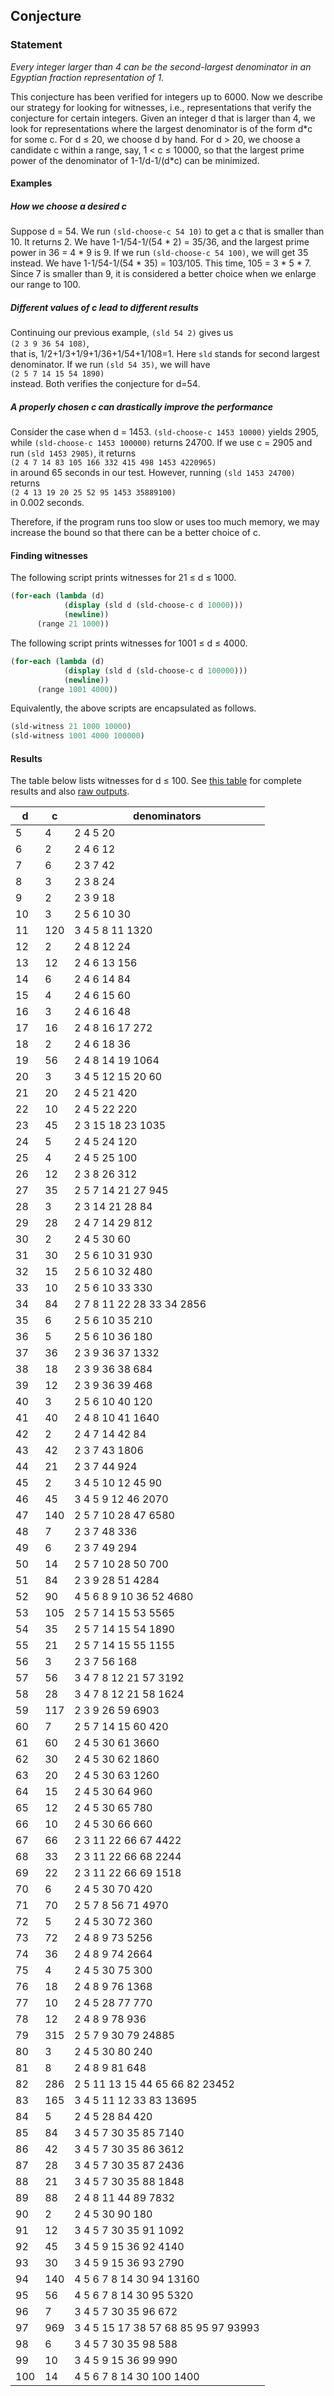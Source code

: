 ## Conjecture
### Statement
*Every integer larger than 4 can be the second-largest denominator in an Egyptian fraction representation of 1.*

This conjecture has been verified for integers up to 6000. Now we describe our strategy for looking for witnesses, i.e., representations that verify the conjecture for certain integers. Given an integer d that is larger than 4, we look for representations where the largest denominator is of the form d\*c for some c. For d ≤ 20, we choose d by hand. For d > 20,  we choose a candidate c within a range, say, 1 < c ≤ 10000, so that the largest prime power of the denominator of 1-1/d-1/(d\*c) can be minimized. 

#### Examples
##### How we choose a desired c
Suppose d = 54. We run `(sld-choose-c 54 10)` to get a c that is smaller than 10. It returns 2. We have 1-1/54-1/(54 \* 2) = 35/36, and the largest prime power in 36 = 4 \* 9 is 9. If we run `(sld-choose-c 54 100)`, we will get 35 instead. We have 1-1/54-1/(54 \* 35) = 103/105. This time, 105 = 3 \* 5 \* 7. Since 7 is smaller than 9, it is considered a better choice when we enlarge our range to 100.

##### Different values of c lead to different results
Continuing our previous example, `(sld 54 2)` gives us  
```(2 3 9 36 54 108)```,  
that is, 1/2+1/3+1/9+1/36+1/54+1/108=1. Here `sld` stands for second largest denominator. If we run `(sld 54 35)`, we will have  
```(2 5 7 14 15 54 1890)```  
instead. Both verifies the conjecture for d=54.

##### A properly chosen c can drastically improve the performance
Consider the case when d = 1453. `(sld-choose-c 1453 10000)` yields 2905, while `(sld-choose-c 1453 100000)` returns 24700. If we use c = 2905 and run `(sld 1453 2905)`, it returns  
```(2 4 7 14 83 105 166 332 415 498 1453 4220965)```  
in around 65 seconds in our test. However, running `(sld 1453 24700)` returns  
```(2 4 13 19 20 25 52 95 1453 35889100)```  
in 0.002 seconds.

Therefore, if the program runs too slow or uses too much memory, we may increase the bound so that there can be a better choice of c.
#### Finding witnesses
The following script prints witnesses for 21 ≤ d ≤ 1000.

```scheme
(for-each (lambda (d)
            (display (sld d (sld-choose-c d 10000)))
            (newline))
	  (range 21 1000))
```
The following script prints witnesses for 1001 ≤ d ≤ 4000.

```scheme
(for-each (lambda (d)
            (display (sld d (sld-choose-c d 100000)))
            (newline))
	  (range 1001 4000))
```

Equivalently, the above scripts are encapsulated as follows.

```scheme
(sld-witness 21 1000 10000)
(sld-witness 1001 4000 100000)
```
#### Results
The table below lists witnesses for d ≤ 100. See [this table](conjecture_witnesses.md) for complete results and also [raw outputs](./conjecture_raw_outputs.txt). 

| d   | c   | denominators                        |
|-----|-----|-------------------------------------|
| 5   | 4   | 2 4 5 20                            |
| 6   | 2   | 2 4 6 12                            |
| 7   | 6   | 2 3 7 42                            |
| 8   | 3   | 2 3 8 24                            |
| 9   | 2   | 2 3 9 18                            |
| 10  | 3   | 2 5 6 10 30                         |
| 11  | 120 | 3 4 5 8 11 1320                     |
| 12  | 2   | 2 4 8 12 24                         |
| 13  | 12  | 2 4 6 13 156                        |
| 14  | 6   | 2 4 6 14 84                         |
| 15  | 4   | 2 4 6 15 60                         |
| 16  | 3   | 2 4 6 16 48                         |
| 17  | 16  | 2 4 8 16 17 272                     |
| 18  | 2   | 2 4 6 18 36                         |
| 19  | 56  | 2 4 8 14 19 1064                    |
| 20  | 3   | 3 4 5 12 15 20 60                   |
| 21  | 20  | 2 4 5 21 420                        |
| 22  | 10  | 2 4 5 22 220                        |
| 23  | 45  | 2 3 15 18 23 1035                   |
| 24  | 5   | 2 4 5 24 120                        |
| 25  | 4   | 2 4 5 25 100                        |
| 26  | 12  | 2 3 8 26 312                        |
| 27  | 35  | 2 5 7 14 21 27 945                  |
| 28  | 3   | 2 3 14 21 28 84                     |
| 29  | 28  | 2 4 7 14 29 812                     |
| 30  | 2   | 2 4 5 30 60                         |
| 31  | 30  | 2 5 6 10 31 930                     |
| 32  | 15  | 2 5 6 10 32 480                     |
| 33  | 10  | 2 5 6 10 33 330                     |
| 34  | 84  | 2 7 8 11 22 28 33 34 2856           |
| 35  | 6   | 2 5 6 10 35 210                     |
| 36  | 5   | 2 5 6 10 36 180                     |
| 37  | 36  | 2 3 9 36 37 1332                    |
| 38  | 18  | 2 3 9 36 38 684                     |
| 39  | 12  | 2 3 9 36 39 468                     |
| 40  | 3   | 2 5 6 10 40 120                     |
| 41  | 40  | 2 4 8 10 41 1640                    |
| 42  | 2   | 2 4 7 14 42 84                      |
| 43  | 42  | 2 3 7 43 1806                       |
| 44  | 21  | 2 3 7 44 924                        |
| 45  | 2   | 3 4 5 10 12 45 90                   |
| 46  | 45  | 3 4 5 9 12 46 2070                  |
| 47  | 140 | 2 5 7 10 28 47 6580                 |
| 48  | 7   | 2 3 7 48 336                        |
| 49  | 6   | 2 3 7 49 294                        |
| 50  | 14  | 2 5 7 10 28 50 700                  |
| 51  | 84  | 2 3 9 28 51 4284                    |
| 52  | 90  | 4 5 6 8 9 10 36 52 4680             |
| 53  | 105 | 2 5 7 14 15 53 5565                 |
| 54  | 35  | 2 5 7 14 15 54 1890                 |
| 55  | 21  | 2 5 7 14 15 55 1155                 |
| 56  | 3   | 2 3 7 56 168                        |
| 57  | 56  | 3 4 7 8 12 21 57 3192               |
| 58  | 28  | 3 4 7 8 12 21 58 1624               |
| 59  | 117 | 2 3 9 26 59 6903                    |
| 60  | 7   | 2 5 7 14 15 60 420                  |
| 61  | 60  | 2 4 5 30 61 3660                    |
| 62  | 30  | 2 4 5 30 62 1860                    |
| 63  | 20  | 2 4 5 30 63 1260                    |
| 64  | 15  | 2 4 5 30 64 960                     |
| 65  | 12  | 2 4 5 30 65 780                     |
| 66  | 10  | 2 4 5 30 66 660                     |
| 67  | 66  | 2 3 11 22 66 67 4422                |
| 68  | 33  | 2 3 11 22 66 68 2244                |
| 69  | 22  | 2 3 11 22 66 69 1518                |
| 70  | 6   | 2 4 5 30 70 420                     |
| 71  | 70  | 2 5 7 8 56 71 4970                  |
| 72  | 5   | 2 4 5 30 72 360                     |
| 73  | 72  | 2 4 8 9 73 5256                     |
| 74  | 36  | 2 4 8 9 74 2664                     |
| 75  | 4   | 2 4 5 30 75 300                     |
| 76  | 18  | 2 4 8 9 76 1368                     |
| 77  | 10  | 2 4 5 28 77 770                     |
| 78  | 12  | 2 4 8 9 78 936                      |
| 79  | 315 | 2 5 7 9 30 79 24885                 |
| 80  | 3   | 2 4 5 30 80 240                     |
| 81  | 8   | 2 4 8 9 81 648                      |
| 82  | 286 | 2 5 11 13 15 44 65 66 82 23452      |
| 83  | 165 | 3 4 5 11 12 33 83 13695             |
| 84  | 5   | 2 4 5 28 84 420                     |
| 85  | 84  | 3 4 5 7 30 35 85 7140               |
| 86  | 42  | 3 4 5 7 30 35 86 3612               |
| 87  | 28  | 3 4 5 7 30 35 87 2436               |
| 88  | 21  | 3 4 5 7 30 35 88 1848               |
| 89  | 88  | 2 4 8 11 44 89 7832                 |
| 90  | 2   | 2 4 5 30 90 180                     |
| 91  | 12  | 3 4 5 7 30 35 91 1092               |
| 92  | 45  | 3 4 5 9 15 36 92 4140               |
| 93  | 30  | 3 4 5 9 15 36 93 2790               |
| 94  | 140 | 4 5 6 7 8 14 30 94 13160            |
| 95  | 56  | 4 5 6 7 8 14 30 95 5320             |
| 96  | 7   | 3 4 5 7 30 35 96 672                |
| 97  | 969 | 3 4 5 15 17 38 57 68 85 95 97 93993 |
| 98  | 6   | 3 4 5 7 30 35 98 588                |
| 99  | 10  | 3 4 5 9 15 36 99 990                |
| 100 | 14  | 4 5 6 7 8 14 30 100 1400            |
